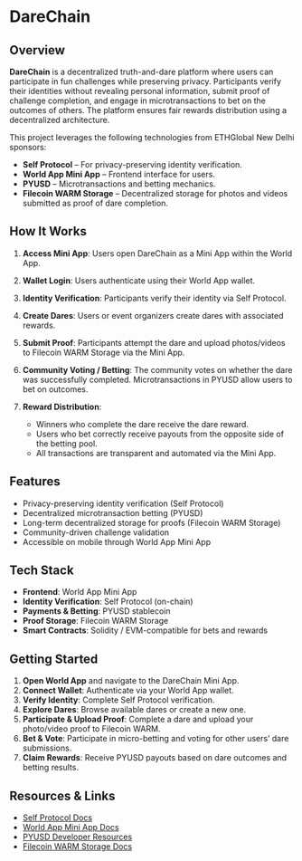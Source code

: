 # DareChain

## Overview

**DareChain** is a decentralized truth-and-dare platform where users can participate in fun challenges while preserving privacy. Participants verify their identities without revealing personal information, submit proof of challenge completion, and engage in microtransactions to bet on the outcomes of others. The platform ensures fair rewards distribution using a decentralized architecture.

This project leverages the following technologies from ETHGlobal New Delhi sponsors:

* **Self Protocol** – For privacy-preserving identity verification.
* **World App Mini App** – Frontend interface for users.
* **PYUSD** – Microtransactions and betting mechanics.
* **Filecoin WARM Storage** – Decentralized storage for photos and videos submitted as proof of dare completion.

## How It Works

1. **Access Mini App**: Users open DareChain as a Mini App within the World App.
2. **Wallet Login**: Users authenticate using their World App wallet.
3. **Identity Verification**: Participants verify their identity via Self Protocol.
4. **Create Dares**: Users or event organizers create dares with associated rewards.
5. **Submit Proof**: Participants attempt the dare and upload photos/videos to Filecoin WARM Storage via the Mini App.
6. **Community Voting / Betting**: The community votes on whether the dare was successfully completed. Microtransactions in PYUSD allow users to bet on outcomes.
7. **Reward Distribution**:

   * Winners who complete the dare receive the dare reward.
   * Users who bet correctly receive payouts from the opposite side of the betting pool.
   * All transactions are transparent and automated via the Mini App.

## Features

* Privacy-preserving identity verification (Self Protocol)
* Decentralized microtransaction betting (PYUSD)
* Long-term decentralized storage for proofs (Filecoin WARM Storage)
* Community-driven challenge validation
* Accessible on mobile through World App Mini App

## Tech Stack

* **Frontend**: World App Mini App
* **Identity Verification**: Self Protocol (on-chain)
* **Payments & Betting**: PYUSD stablecoin
* **Proof Storage**: Filecoin WARM Storage
* **Smart Contracts**: Solidity / EVM-compatible for bets and rewards

## Getting Started

1. **Open World App** and navigate to the DareChain Mini App.
2. **Connect Wallet**: Authenticate via your World App wallet.
3. **Verify Identity**: Complete Self Protocol verification.
4. **Explore Dares**: Browse available dares or create a new one.
5. **Participate & Upload Proof**: Complete a dare and upload your photo/video proof to Filecoin WARM.
6. **Bet & Vote**: Participate in micro-betting and voting for other users’ dare submissions.
7. **Claim Rewards**: Receive PYUSD payouts based on dare outcomes and betting results.

## Resources & Links

* [Self Protocol Docs](https://docs.self.xyz/)
* [World App Mini App Docs](https://docs.world.org/mini-apps)
* [PYUSD Developer Resources](https://linktr.ee/pyusd_dev)
* [Filecoin WARM Storage Docs](https://filecoin.io/developers/warm-storage)